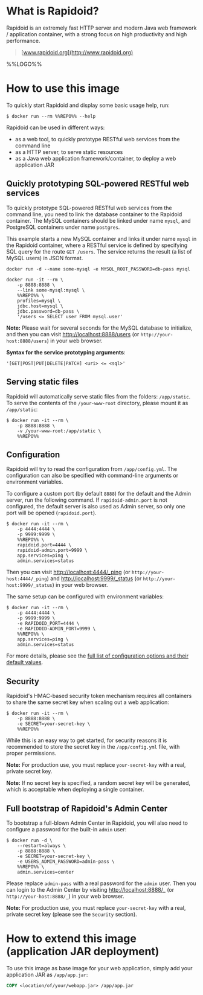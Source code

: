 # What is Rapidoid?

Rapidoid is an extremely fast HTTP server and modern Java web framework / application container, with a strong focus on high productivity and high performance.

> [www.rapidoid.org](http://www.rapidoid.org)

%%LOGO%%

# How to use this image

To quickly start Rapidoid and display some basic usage help, run:

```console
$ docker run --rm %%REPO%% --help
```

Rapidoid can be used in different ways:

-	as a web tool, to quickly prototype RESTful web services from the command line
-	as a HTTP server, to serve static resources
-	as a Java web application framework/container, to deploy a web application JAR

## Quickly prototyping SQL-powered RESTful web services

To quickly prototype SQL-powered RESTful web services from the command line, you need to link the database container to the Rapidoid container. The MySQL containers should be linked under name `mysql`, and PostgreSQL containers under name `postgres`.

This example starts a new MySQL container and links it under name `mysql` in the Rapidoid container, where a RESTful service is defined by specifying SQL query for the route `GET /users`. The service returns the result (a list of MySQL users) in JSON format.

```console
docker run -d --name some-mysql -e MYSQL_ROOT_PASSWORD=db-pass mysql

docker run -it --rm \
    -p 8888:8888 \
    --link some-mysql:mysql \
    %%REPO%% \
    profiles=mysql \
    jdbc.host=mysql \
    jdbc.password=db-pass \
    '/users <= SELECT user FROM mysql.user'
```

**Note:** Please wait for several seconds for the MySQL database to initialize, and then you can visit [http://localhost:8888/users](http://localhost:8888/users) (or `http://your-host:8888/users`) in your web browser.

**Syntax for the service prototyping arguments**:

```console
'[GET|POST|PUT|DELETE|PATCH] <uri> <= <sql>'
```

## Serving static files

Rapidoid will automatically serve static files from the folders: `/app/static`. To serve the contents of the `/your-www-root` directory, please mount it as `/app/static`:

```console
$ docker run -it --rm \
    -p 8888:8888 \
    -v /your-www-root:/app/static \
    %%REPO%%
```

## Configuration

Rapidoid will try to read the configuration from `/app/config.yml`. The configuration can also be specified with command-line arguments or environment variables.

To configure a custom port (by default `8888`) for the default and the Admin server, run the following command. If `rapidoid-admin.port` is not configured, the default server is also used as Admin server, so only one port will be opened (`rapidoid.port`).

```console
$ docker run -it --rm \
    -p 4444:4444 \
    -p 9999:9999 \
    %%REPO%% \
    rapidoid.port=4444 \
    rapidoid-admin.port=9999 \
    app.services=ping \
    admin.services=status
```

Then you can visit [http://localhost:4444/\_ping](http://localhost:4444/_ping) (or `http://your-host:4444/_ping`) and [http://localhost:9999/\_status](http://localhost:9999/_status) (or `http://your-host:9999/_status`) in your web browser.

The same setup can be configured with environment variables:

```console
$ docker run -it --rm \
    -p 4444:4444 \
    -p 9999:9999 \
    -e RAPIDOID_PORT=4444 \
    -e RAPIDOID-ADMIN_PORT=9999 \
    %%REPO%% \
    app.services=ping \
    admin.services=status
```

For more details, please see the [full list of configuration options and their default values](http://www.rapidoid.org/the-default-configuration.html).

## Security

Rapidoid's HMAC-based security token mechanism requires all containers to share the same secret key when scaling out a web application:

```console
$ docker run -it --rm \
    -p 8888:8888 \
    -e SECRET=your-secret-key \
    %%REPO%%
```

While this is an easy way to get started, for security reasons it is recommended to store the secret key in the `/app/config.yml` file, with proper permissions.

**Note:** For production use, you must replace `your-secret-key` with a real, private secret key.

**Note:** If no secret key is specified, a random secret key will be generated, which is acceptable when deploying a single container.

## Full bootstrap of Rapidoid's Admin Center

To bootstrap a full-blown Admin Center in Rapidoid, you will also need to configure a password for the built-in `admin` user:

```console
$ docker run -d \
    --restart=always \
    -p 8888:8888 \
    -e SECRET=your-secret-key \
    -e USERS_ADMIN_PASSWORD=admin-pass \
    %%REPO%% \
    admin.services=center
```

Please replace `admin-pass` with a real password for the `admin` user. Then you can login to the Admin Center by visiting [http://localhost:8888/\_](http://localhost:8888/_) (or `http://your-host:8888/_`) in your web browser.

**Note:** For production use, you must replace `your-secret-key` with a real, private secret key (please see the `Security` section).

# How to extend this image (application JAR deployment)

To use this image as base image for your web application, simply add your application JAR as `/app/app.jar`:

```dockerfile
COPY <location/of/your/webapp.jar> /app/app.jar
```

